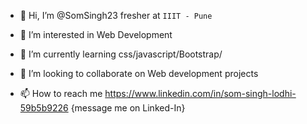- 👋 Hi, I’m @SomSingh23 fresher at `IIIT - Pune`
- 👀 I’m interested in Web Development
- 🌱 I’m currently learning css/javascript/Bootstrap/
- 💞️ I’m looking to collaborate on Web development projects

- 📫 How to reach me https://www.linkedin.com/in/som-singh-lodhi-59b5b9226 {message me on Linked-In} 


<!---
SomSingh23/SomSingh23 is a ✨ special ✨ repository because its `README.md` (this file) appears on your GitHub profile.
You can click the Preview link to take a look at your changes.
--->

